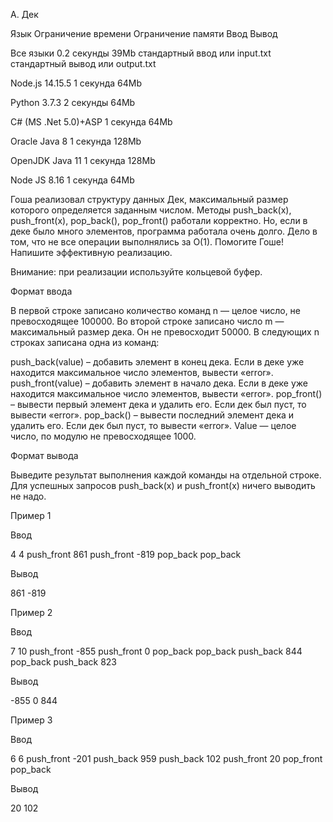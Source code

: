 A. Дек

Язык	Ограничение времени	Ограничение памяти	Ввод	Вывод

Все языки	0.2 секунды	39Mb	стандартный ввод или input.txt	стандартный вывод или output.txt

Node.js 14.15.5	1 секунда	64Mb

Python 3.7.3	2 секунды	64Mb

C# (MS .Net 5.0)+ASP	1 секунда	64Mb

Oracle Java 8	1 секунда	128Mb

OpenJDK Java 11	1 секунда	128Mb

Node JS 8.16	1 секунда	64Mb

Гоша реализовал структуру данных Дек, максимальный размер которого определяется заданным числом. Методы push_back(x), push_front(x), pop_back(), pop_front() работали корректно. Но, если в деке было много элементов, программа работала очень долго. Дело в том, что не все операции выполнялись за O(1). Помогите Гоше! Напишите эффективную реализацию.

Внимание: при реализации используйте кольцевой буфер.

Формат ввода

В первой строке записано количество команд n — целое число, не превосходящее 100000. Во второй строке записано число m — максимальный размер дека. Он не превосходит 50000. В следующих n строках записана одна из команд:

push_back(value) – добавить элемент в конец дека. Если в деке уже находится максимальное число элементов, вывести «error».
push_front(value) – добавить элемент в начало дека. Если в деке уже находится максимальное число элементов, вывести «error».
pop_front() – вывести первый элемент дека и удалить его. Если дек был пуст, то вывести «error».
pop_back() – вывести последний элемент дека и удалить его. Если дек был пуст, то вывести «error».
Value — целое число, по модулю не превосходящее 1000.

Формат вывода

Выведите результат выполнения каждой команды на отдельной строке. Для успешных запросов push_back(x) и push_front(x) ничего выводить не надо.

Пример 1

Ввод

4
4
push_front 861
push_front -819
pop_back
pop_back

Вывод

861
-819

Пример 2

Ввод

7
10
push_front -855
push_front 0
pop_back
pop_back
push_back 844
pop_back
push_back 823

Вывод

-855
0
844

Пример 3

Ввод

6
6
push_front -201
push_back 959
push_back 102
push_front 20
pop_front
pop_back

Вывод

20
102